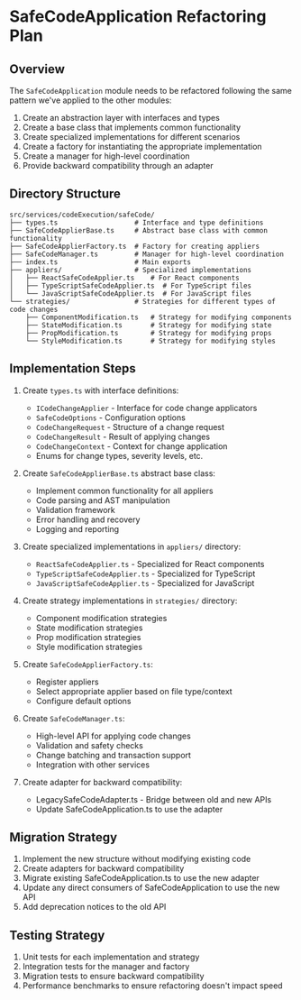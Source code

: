 # SafeCodeApplication Refactoring Plan

## Overview
The `SafeCodeApplication` module needs to be refactored following the same pattern we've applied to the other modules:
1. Create an abstraction layer with interfaces and types
2. Create a base class that implements common functionality
3. Create specialized implementations for different scenarios
4. Create a factory for instantiating the appropriate implementation
5. Create a manager for high-level coordination
6. Provide backward compatibility through an adapter

## Directory Structure

```
src/services/codeExecution/safeCode/
├── types.ts                   # Interface and type definitions
├── SafeCodeApplierBase.ts     # Abstract base class with common functionality
├── SafeCodeApplierFactory.ts  # Factory for creating appliers
├── SafeCodeManager.ts         # Manager for high-level coordination
├── index.ts                   # Main exports
├── appliers/                  # Specialized implementations
│   ├── ReactSafeCodeApplier.ts    # For React components
│   ├── TypeScriptSafeCodeApplier.ts  # For TypeScript files
│   └── JavaScriptSafeCodeApplier.ts  # For JavaScript files
└── strategies/                # Strategies for different types of code changes
    ├── ComponentModification.ts   # Strategy for modifying components
    ├── StateModification.ts       # Strategy for modifying state
    ├── PropModification.ts        # Strategy for modifying props
    └── StyleModification.ts       # Strategy for modifying styles
```

## Implementation Steps

1. Create `types.ts` with interface definitions:
   - `ICodeChangeApplier` - Interface for code change applicators
   - `SafeCodeOptions` - Configuration options
   - `CodeChangeRequest` - Structure of a change request
   - `CodeChangeResult` - Result of applying changes
   - `CodeChangeContext` - Context for change application
   - Enums for change types, severity levels, etc.

2. Create `SafeCodeApplierBase.ts` abstract base class:
   - Implement common functionality for all appliers
   - Code parsing and AST manipulation
   - Validation framework
   - Error handling and recovery
   - Logging and reporting

3. Create specialized implementations in `appliers/` directory:
   - `ReactSafeCodeApplier.ts` - Specialized for React components
   - `TypeScriptSafeCodeApplier.ts` - Specialized for TypeScript
   - `JavaScriptSafeCodeApplier.ts` - Specialized for JavaScript

4. Create strategy implementations in `strategies/` directory:
   - Component modification strategies
   - State modification strategies
   - Prop modification strategies
   - Style modification strategies

5. Create `SafeCodeApplierFactory.ts`:
   - Register appliers
   - Select appropriate applier based on file type/context
   - Configure default options

6. Create `SafeCodeManager.ts`:
   - High-level API for applying code changes
   - Validation and safety checks
   - Change batching and transaction support
   - Integration with other services

7. Create adapter for backward compatibility:
   - LegacySafeCodeAdapter.ts - Bridge between old and new APIs
   - Update SafeCodeApplication.ts to use the adapter

## Migration Strategy

1. Implement the new structure without modifying existing code
2. Create adapters for backward compatibility
3. Migrate existing SafeCodeApplication.ts to use the new adapter
4. Update any direct consumers of SafeCodeApplication to use the new API
5. Add deprecation notices to the old API

## Testing Strategy

1. Unit tests for each implementation and strategy
2. Integration tests for the manager and factory
3. Migration tests to ensure backward compatibility
4. Performance benchmarks to ensure refactoring doesn't impact speed